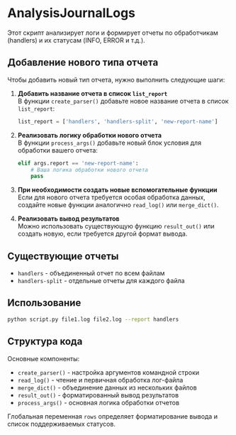 # AnalysisJournalLogs

Этот скрипт анализирует логи и формирует отчеты по обработчикам (handlers) и их статусам (INFO, ERROR и т.д.).

## Добавление нового типа отчета

Чтобы добавить новый тип отчета, нужно выполнить следующие шаги:

1. **Добавить название отчета в список `list_report`**  
   В функции `create_parser()` добавьте новое название отчета в список `list_report`:
   ```python
   list_report = ['handlers', 'handlers-split', 'new-report-name']
   ```

2. **Реализовать логику обработки нового отчета**  
   В функции `process_args()` добавьте новый блок условия для обработки вашего отчета:
   ```python
   elif args.report == 'new-report-name':
       # Ваша логика обработки нового отчета
       pass
   ```

3. **При необходимости создать новые вспомогательные функции**  
   Если для нового отчета требуется особая обработка данных, создайте новые функции аналогично `read_log()` или `merge_dict()`.

4. **Реализовать вывод результатов**  
   Можно использовать существующую функцию `result_out()` или создать новую, если требуется другой формат вывода.

## Существующие отчеты

- `handlers` - объединенный отчет по всем файлам
- `handlers-split` - отдельные отчеты для каждого файла

## Использование

```bash
python script.py file1.log file2.log --report handlers
```

## Структура кода

Основные компоненты:
- `create_parser()` - настройка аргументов командной строки
- `read_log()` - чтение и первичная обработка лог-файла
- `merge_dict()` - объединение данных из нескольких файлов
- `result_out()` - форматированный вывод результатов
- `process_args()` - основная логика обработки отчетов

Глобальная переменная `rows` определяет форматирование вывода и список поддерживаемых статусов.
